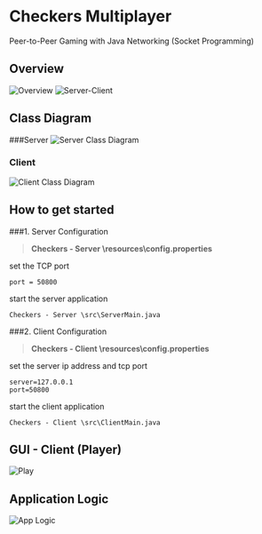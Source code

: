 # Checkers Multiplayer
Peer-to-Peer Gaming with Java Networking (Socket Programming)

## Overview
![Overview](https://github.com/tk-codes/checkers/blob/master/Documentation/overview.png)
![Server-Client](https://github.com/tk-codes/checkers/blob/master/Documentation/server_client.PNG)

## Class Diagram
###Server
![Server Class Diagram](https://github.com/tk-codes/checkers/blob/master/Checkers%20-%20Server/doc/ServerSide.png)

### Client
![Client Class Diagram](https://github.com/tk-codes/checkers/blob/master/Checkers%20-%20Client/doc/ClientSide.png)

## How to get started
###1. Server Configuration

> **Checkers - Server \resources\config.properties**

set the TCP port
```
port = 50800
```

start the server application
```
Checkers - Server \src\ServerMain.java
```

###2. Client Configuration

> **Checkers - Client \resources\config.properties**

set the server ip address and tcp port
```
server=127.0.0.1
port=50800
```

start the client application
```
Checkers - Client \src\ClientMain.java
```

## GUI - Client (Player)
![Play](https://github.com/tk-codes/checkers/blob/master/Documentation/play.PNG)

## Application Logic
![App Logic](https://github.com/tk-codes/checkers/blob/master/Documentation/app_logic.PNG)

